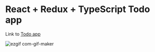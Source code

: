 # React + Redux + TypeScript Todo app

Link to [Todo app](https://react-redux-typescript-anna.netlify.app/)

![ezgif com-gif-maker](https://user-images.githubusercontent.com/74892817/152666965-ffc04ecd-af6d-4190-8568-1dc2a30ceb7b.gif)
